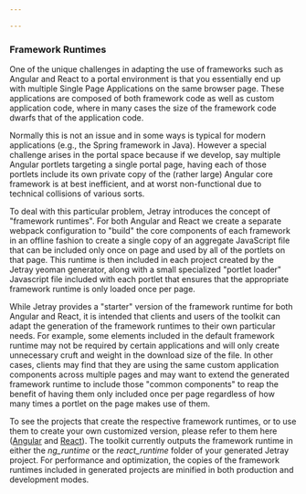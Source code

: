 ```yaml
---

---
```


### Framework Runtimes

One of the unique challenges in adapting the use of frameworks such as Angular and React to a portal environment is that you essentially end up with multiple Single Page Applications on the same browser page. These applications are composed of both framework code as well as custom application code, where in many cases the size of the framework code dwarfs that of the application code.

Normally this is not an issue and in some ways is typical for modern applications (e.g., the Spring framework in Java). However a special challenge arises in the portal space because if we develop, say multiple Angular portlets targeting a single portal page, having each of those portlets include its own private copy of the (rather large) Angular core framework is at best inefficient, and at worst non-functional due to technical collisions of various sorts.

To deal with this particular problem, Jetray introduces the concept of "framework runtimes". For both Angular and React we create a separate webpack configuration to "build" the core components of each framework in an offline fashion to create a single copy of an aggregate JavaScript file that can be included only once on page and used by all of the portlets on that page. This runtime is then included in each project created by the Jetray yeoman generator, along with a small specialized "portlet loader" Javascript file included with each portlet that ensures that the appropriate framework runtime is only loaded once per page.

While Jetray provides a "starter" version of the framework runtime for both Angular and React, it is intended that clients and users of the toolkit can adapt the generation of the framework runtimes to their own particular needs. For example, some elements included in the default framework runtime may not be required by certain applications and will only create unnecessary cruft and weight in the download size of the file. In other cases, clients may find that they are using the same custom application components across multiple pages and may want to extend the generated framework runtime to include those "common components" to reap the benefit of having them only included once per page regardless of how many times a portlet on the page makes use of them.

To see the projects that create the respective framework runtimes, or to use them to create your own customized version, please refer to them here ([Angular](https://github.com/xtivia/jetray-runtime-angular) and [React](https://github.com/xtivia/jetray-runtime-react)). The toolkit currently outputs the framework runtime in either the *ng_runtime* or the *react_runtime* folder of your generated Jetray project. For performance and optimization, the copies of the framework runtimes included in generated projects are minified in both production and development modes.